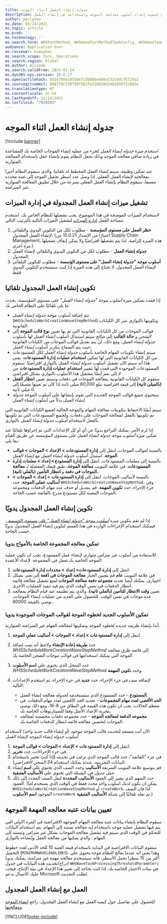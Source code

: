 ```yaml
---
title: جدوله إنشاء العمل اثناء الموجه
description: يوضح هذا الموضوع كيفيه إعداد أسلوب معالجه الموجه واستخدامه في إنشاء العمل.
author: perlynne
ms.date: 01/14/2021
ms.topic: article
ms.prod: ''
ms.technology: ''
ms.search.form: WHSPostMethod, WHSWavePostMethodTaskConfig, WHSWaveTemplateTable, WHSParameters, WHSWaveTableListPage, WHSWorkTableListPage, WHSWorkTable, BatchJobEnhanced, WHSPlannedWorkOrder
audience: Application User
ms.reviewer: kamaybac
ms.search.scope: Core, Operations
ms.search.region: Global
ms.author: mirzaab
ms.search.validFrom: 2021-01-14
ms.dyn365.ops.version: 10.0.17
ms.openlocfilehash: 5b1e798ac0558e7c5b0bbe4b6a732cbdcf5729a1
ms.sourcegitcommit: 008779c530798f563fe216810d34b2d56f2c8d3c
ms.translationtype: HT
ms.contentlocale: ar-SA
ms.lasthandoff: 12/14/2021
ms.locfileid: "7920103"
---
```

# <a name="schedule-work-creation-during-wave"></a>جدوله إنشاء العمل اثناء الموجه

[!include [banner](../../includes/banner.md)]

استخدم ميزة *جدوله إنشاء العمل* كجزء من عمليه إنشاء الموجات الخاصة بك للمساعدة في زيادة صافي معالجه الموجه وذلك بجعل النظام يقوم بإنشاء عمل باستخدام المعالجة المتوازية.

عند تمكين وظيفة، سيتم إنشاء العمل المخطط له تلقائيا، والذي سيقوم النظام أخيرا بمعالجته لإنشاء العمل الفعلي. إذا وصل عدد أسطر تحميل الموجه إلى عتبه محدده مسبقا، سيقوم النظام بإنشاء العمل الفعلي بسرعة من خلال تطبيق المعالجة المتوازية غير المتزامنة.

## <a name="turn-on-the-scheduled-work-creation-features-in-feature-management"></a>تشغيل ميزات إنشاء العمل المجدولة في إدارة الميزات

لاستخدام الميزات الموضحة في هذا الموضوع، يجب تشغيلها للنظام الخاص بك. استخدم مساحة العمل [إدارة الميزات](../../fin-ops-core/fin-ops/get-started/feature-management/feature-management-overview.md) لتشغيل الميزات التالية بالترتيب التالي:

1. **حظر العمل على مستوى المؤسسة‬** - مطلوب لكل من التكوين اليدوي والتلقائي لإنشاء العمل المجدول. (اعتبارًا من الإصدار 10.0.21 من Supply Chain Management، هذه الميزة إلزامية، لذا يتم تشغيلها افتراضيًا ولا يمكن إيقاف تشغيلها مرة أخرى.)
1. **جدولة إنشاء العمل‬** - مطلوب لكل من التكوين اليدوي والتلقائي لإنشاء العمل المجدول.
1. **أسلوب موجة "جدولة إنشاء العمل" على مستوى الؤسسة** - مطلوب للتكوين التلقائي لإنشاء العمل المجدول. لا تحتاج إلى هذه الميزة إذا كنت ستستخدم التكوين اليدوي فقط.

<a name="Auto-enable-schedule-work-creation"></a>

## <a name="automatically-configure-scheduled-work-creation"></a>تكوين إنشاء العمل المجدول تلقائيا

إذا قمت بتمكين ميزة *أسلوب موجة "جدولة إنشاء العمل" على مستوى المؤسسة*، يحدث ما يلي تلقائيًا على النظام الخاص بك:

- تتم إضافة أسلوب موجة *جدولة إنشاء العمل* (`WHSScheduleWorkCreationWaveStepMethod`) وتكوينها بالتوازي عبر كل الكيانات القانونية.
- قوالب الموجات من كل الكيانات القانونية التي تم بها تعيين **نوع قالب الموجة** إلى *الشحن* و **حالة القالب** إلى *صالح* سيتم استبدال أسلوب *إنشاء العمل* لها بأسلوب *جدولة إنشاء العمل*. ومع ذلك، لن يتم تعديل قوالب الموجات من الكيانات القانونية حيث يتم السماح بتكرتر أسلوب *إنشاء العمل*.
- سيتم إنشاء تكوينات المهام الخاصة بأسلوب *جدولة إنشاء العمل* لكل المستودعات من كل الكيانات القانونية التي لها تمكين **استخدام عمليات إدارة المستودعات**. يعني هذا أنه سيتم الآن تشغيل أسلوب *جدولة إنشاء العمل* بالتوازي افتراضيًا. ستقوم المستودعات الموجودة التي قمت لها بتغيير **استخدام عمليات إدارة المستودعات** من *لا* إلى *نعم* أيضًا بتشغيل هذا الأسلوب بالتوازي بشكل افتراضي.
- ستقوم كل الكيانات القانونية بمعالجة الموجات في دفعات وسيتم تعيين **انتظار القفل (بالميلي ثانية)** إلى قيمة افتراضية تبلغ *60,000* ميلي ثانية إذا كان تم تعينها مسبقًا إلى *0* ميلي ثانية.
- ستحتوي جميع قوالب الموجة الجديدة التي تقوم بإنشائها على أسلوب الموجة *جدولة إنشاء العمل* بدلاً من أسلوب *إنشاء العمل*.

سيتم أيضًا الاحتفاظ بتكوينات معالجة المهام والموجة الحالية لجميع الكيانات القانونية التي تم تكوينها بالفعل لمعالجة الموجات على دفعات، ولجميع المستودعات التي تم تكوينها بالفعل لاستخدام أسلوب *جدولة إنشاء العمل* بالتوازي.

إذا لزم الأمر، يمكنك التراجع يدويًا عن أي أو كل الإعدادات التي تم إجراؤها تلقائيًا عند تمكين ميزة *أسلوب موجة جدولة إنشاء العمل على مستوى المؤسسة* عن طريق القيام بما يلي:

- بالنسبة لقوالب الموجات، انتقل إلى **إدارة المستودعات \> الإعداد \> الموجات \> قوالب الموجة**. استبدل أسلوب *جدولة إنشاء العمل* مع *إنشاء العمل*.
- بالنسبة إلى معلمات المستودعات، انتقل إلى **إدارة المستودع \> إعداد \> معلمات إدارة المستودعات**. في علامة التبويب **معالجة الموجة**، طبق قيمك المفضلة لـ **معالجة الموجات في دفعة** و **انتظار التأمين (بالملي ثانية).**.
- بالنسبة لأساليب الموجات، انتقل إلى **إدارة المستودعات \> إعداد \> الموجات \> أساليب عملي الموجة**. حدد `WHSScheduleWorkCreationWaveStepMethod`، وفي جزء الإجراء، حدد **تكوين المهمة**. قم بتعديل أو حذف عدد مهام الدفعات ومجموعه الموجات المعينة لكل مستودع مدرج بالقائمة حسب الحاجة.

## <a name="manually-configure-scheduled-work-creation"></a>تكوين إنشاء العمل المجدول يدويًا

إذا لم تقم بتكوين ميزة [*أسلوب موجة "جدولة إنشاء العمل" على مستوى الؤسسة* ](#Auto-enable-schedule-work-creation)، فيمكنك استخدام الإجراءات الواردة في هذا القسم لتكوين إنشاء العمل المجدول يدويًا حسب الحاجة.

### <a name="manually-enable-batch-processing-of-waves"></a>تمكين معالجه المجموعة الخاصة بالأمواج يدويا

للاستفادة من أسلوب غير متزامن متوازي لإنشاء عمل المستودع، يجب ان تكون عمليه الموجه الخاصة بك تعمل في المجموعة. لإعداد الأعمدة:

1. انتقل إلى **إدارة المستودعات‬\> إعداد‬ \> محددات إدارة المستودعات**.
1. في علامة التبويب **عام** قم بتعيين الخيار **معالجة الموجات في دُفعة** إلى *نعم*. بشكل اختياري، يمكنك أيضا تحديد **مجموعه دفعة معالجة الموجات** لمنع تشغيل معالجه قائمه انتظار الدفعات في نفس الوقت الذي يتم فيه تنفيذ العمليات الأخرى.
1. تعيين **وقت الانتظار للتامين (بالملي ثانيه)**، والذي يتم تطبيقه عند قيام النظام بمعالجه عده موجات في نفس الوقت. للحصول علي العديد من عمليات إنشاء الموجات، نوصي بالقيمة *60000*.

### <a name="manually-enable-the-new-wave-step-method-for-existing-wave-templates"></a>تمكين الأسلوب الجديد لخطوه الموجة لقوالب الموجات الموجودة يدويا

أبدا بإنشاء طريقه جديده لخطوه الموجه وتمكينها لمعالجه المهام غير المتزامنة المتوازية.

1. انتقل إلى **إدارة المستودعات \> إعداد \> الموجات \> أساليب عملي الموجة**.
1. حدد **طريقة إعادة الإنشاء** ولاحظ أنه تمت إضافة *WHSScheduleWorkCreationWaveStepMethod* إلى قائمة طرق معالجة الموجة التي يمكنك استخدامها في قوالب موجات الشحن الخاصة بك.
1. حدد السجل الذي يحتوي علي **اسم الأسلوب** *WHSScheduleWorkCreationWaveStepMethod* وحدد **تكوين المهمة**.
1. لإضافة صف في جزء الإجراء، حدد **جديد** في جزء الإجراء، ثم استخدم الإعدادات التالية:

    - **المستودع** - حدد المستودع الذي ستستخدمه لجدوله معالجه إنشاء العمل.
    - **الحد الأقصى لعدد مهام المجموعات** - تحديد الحد الأقصى لعدد مهام الدفعات. في معظم الحالات، يجب ان تكون هذه القيمة في النطاق من 8-16، ومع ذلك نوصي بتجربة الإعداد الأمثل وفقا للسيناريوهات الخاصة بك.
    - **مجموعه الدفعة لمعالجه الموجه** - حدد مجموعه دفعات مخصصه لمعالجه الموجات لتحسين معالجه قائمه انتظار الدفعات الخاصة بك.

الآن أنت مستعد لتحديث قالب الموجة موجود (أو إنشاء قالب جديد واحد) لاستخدام *أسلوب جدوله إنشاء الموجه لإنشاء العمل*.

1. انتقل إلى **إدارة المستودعات \> الإعداد \> الموجات \> قوالب الموجة**.
1. في جزء الإجراءات، حدد **تحرير**.
1. في جزء "القائمة"، حدد قالب الموجة الذي ترغب في تحديثه (إذا كنت تختبر باستخدام البيانات التجريبية، عندئذ يمكنك استخدام *24 الشحن الافتراضي*).
1. قم بتوسيع علامة التبويب السريعة **الأساليب** وحدد الصف الذي يحتوي علي **اسم** *إنشاء عمل جدول* في الشبكة التي تحتوي علي **الأساليب المتبقية**.
1. حدد السهم الذي يشير إلى العمود **الأساليب المحددة** لنقل الصف المحدد إلى ذلك العمود. (يمكن ان يكون لديك أسلوب واحد محدد فقط في الوقت الذي يستخدم اما `WHSScheduleWorkCreationWaveStepMethod` أو `createWork`، لذا فان الصف الموجود **اسم الأسلوب** `createWork` تم نقله تلقائيًا إلى شبكة **الأساليب المتبقية**.)

## <a name="set-wave-task-processing-threshold-data"></a>تعيين بيانات عتبه معالجه المهمة الموجهة

سيقوم النظام بإنشاء بيانات عتبه معالجه المهام الموجهة الافتراضية في المرة الاولي التي يتم فيها تشغيل عمليه موجه باستخدام إيه معالجه تستند إلى المهام. يتم استخدام البيانات للتحكم في الوقت الذي سيتم فيه تشغيل معالجه الموجات بشكل غير متزامن وتستند إلى المهام ، والذي يمكنها من معالجه العمل وإنشاءه بالتوازي.

ستقوم البيانات الافتراضية في البداية باستخدام قيمه العتبة 15 للحد الأدنى لعدد خطوط التحميل (`MINIMUMWAVELOADLINES`). وهذا يعني انه عندما يعالج النظام موجه يحتوي علي أكثر من 15 سطرا يحمل الأسطر، فانه سيستخدم معالجه مهمة غير متزامنة. يمكنك يدويا ادراج/تحديث هذه البيانات في جدول `WHSWaveTaskProcessingThresholdParameters` في بيئات الاختبار الخاصة بك. إذا كنت بحاجه إلى تغيير هذا الإعداد في بيئة الإنتاج، فيجب عليك الاتصال بدعم Microsoft لطلب التحديث.

## <a name="work-with-the-scheduled-work-creation"></a>العمل مع إنشاء العمل المجدول

للحصول علي تفاصيل حول كيفيه العمل مع إنشاء العمل المجدول، راجع [إنشاء الموجة ومعالجتها](wave-processing.md). 


[!INCLUDE[footer-include](../../includes/footer-banner.md)]
